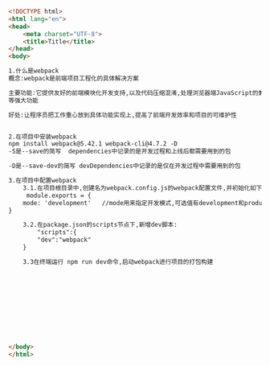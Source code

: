 
<BlogInfo id="557" title="1.webpack" author="白日梦想猿" pv=0 read_times=0 pre_cost_time=0分37秒 category="vue学习" tag_list="['vue学习']" create_time="2021.09.03 19:47:19" update_time="2021.09.03 20:43:03" />

```html
<!DOCTYPE html>
<html lang="en">
<head>
    <meta charset="UTF-8">
    <title>Title</title>
</head>
<body>

1.什么是webpack
概念:webpack是前端项目工程化的具体解决方案

主要功能:它提供友好的前端模块化开发支持,以及代码压缩混淆,处理浏览器端JavaScript的兼容性,性能优化
等强大功能

好处:让程序员把工作重心放到具体功能实现上,提高了前端开发效率和项目的可维护性


2.在项目中安装webpack
npm install webpack@5.42.1 webpack-cli@4.7.2 -D
-S是--save的简写  dependencies中记录的是开发过程和上线后都需要用到的包

-D是--save-dev的简写 devDependencies中记录的是仅在开发过程中需要用到的包

3.在项目中配置webpack
    3.1.在项目根目录中,创建名为webpack.config.js的webpack配置文件,并初始化如下的基本设置:
     module.exports = {
    mode: 'development'   //mode用来指定开发模式,可选值有development和production
}

    3.2.在package.json的scripts节点下,新增dev脚本:
        "scripts":{
        "dev":"webpack"
    }

    3.3在终端运行 npm run dev命令,启动webpack进行项目的打包构建











</body>
</html>
```
